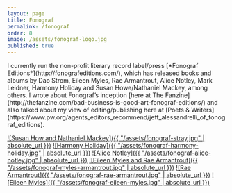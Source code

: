 ```yaml
---
layout: page
title: Fonograf
permalink: /fonograf
order: 8
image: /assets/fonograf-logo.jpg
published: true
---
```

<span>
  I currently run the non-profit literary record label/press [*Fonograf Editions*](http://fonografeditions.com/), which has released books and albums by Dao Strom, Eileen Myles, Rae Armantrout, Alice Notley, Mark Leidner, Harmony Holiday and Susan Howe/Nathaniel Mackey, among others. I wrote about Fonograf’s inception [here at The Fanzine](http://thefanzine.com/bad-business-is-good-art-fonograf-editions/) and also talked about my view of editing/publishing here at [Poets & Writers](https://www.pw.org/agents_editors_recommend/jeff_alessandrelli_of_fonograf_editions).
</span>

[![Susan How and Nathaniel Mackey]({{ "/assets/fonograf-stray.jpg" | absolute_url }})](http://fonografeditions.com/catalog/stray-a-graphic-tone/)
[![Harmony Holiday]({{ "/assets/fonograf-harmony-holiday.jpg" | absolute_url }})](http://fonografeditions.com/product/fono4-harmony-holiday-the-black-saint-and-the-sinnerman/)
[![Alice Notley]({{ "/assets/fonograf-alice-notley.jpg" | absolute_url }})](http://fonografeditions.com/product/fono3-alice-notley-live-in-seattle/)
[![Eileen Myles and Rae Armantrout]({{ "/assets/fonograf-myles-armantrout.jpg" | absolute_url }})](http://fonografeditions.com/product/conflation-alohairish-trees-autographed-copies/)
[![Rae Armantrout]({{ "/assets/fonograf-rae-armantrout.jpg" | absolute_url }})](http://fonografeditions.com/product/f0n02-rae-armantrout-conflation/)
[![Eileen Myles]({{ "/assets/fonograf-eileen-myles.jpg" | absolute_url }})](http://fonografeditions.com/product/aloha-irish-trees/)
